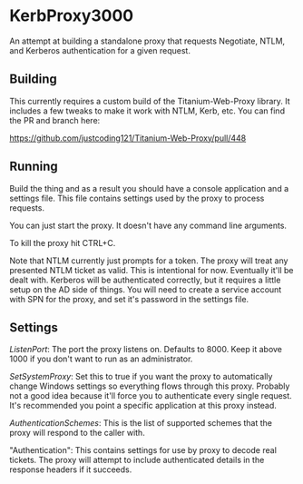 # KerbProxy3000
An attempt at building a standalone proxy that requests Negotiate, NTLM, and Kerberos authentication for a given request.

## Building

This currently requires a custom build of the Titanium-Web-Proxy library. It includes a few tweaks to make it work with NTLM, Kerb, etc. You can find the PR and branch here: 

https://github.com/justcoding121/Titanium-Web-Proxy/pull/448

## Running

Build the thing and as a result you should have a console application and a settings file. This file contains settings used by the proxy to process requests.

You can just start the proxy. It doesn't have any command line arguments.

To kill the proxy hit CTRL+C.

Note that NTLM currently just prompts for a token. The proxy will treat any presented NTLM ticket as valid. This is intentional for now. Eventually it'll be dealt with. Kerberos will be authenticated correctly, but it requires a little setup on the AD side of things. You will need to create a service account with SPN for the proxy, and set it's password in the settings file.

## Settings

*ListenPort*: The port the proxy listens on. Defaults to 8000. Keep it above 1000 if you don't want to run as an administrator.

*SetSystemProxy*: Set this to true if you want the proxy to automatically change Windows settings so everything flows through this proxy. Probably not a good idea because it'll force you to authenticate every single request. It's recommended you point a specific application at this proxy instead.

*AuthenticationSchemes*: This is the list of supported schemes that the proxy will respond to the caller with. 

"Authentication": This contains settings for use by proxy to decode real tickets. The proxy will attempt to include authenticated details in the response headers if it succeeds.
